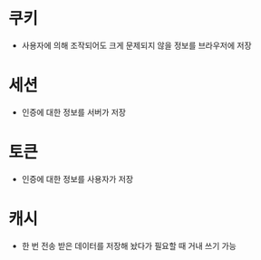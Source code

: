 # 쿠키
- 사용자에 의해 조작되어도 크게 문제되지 않을 정보를 브라우저에 저장
# 세션
- 인증에 대한 정보를 서버가 저장
# 토큰
- 인증에 대한 정보를 사용자가 저장
# 캐시
- 한 번 전송 받은 데이터를 저장해 놨다가 필요할 때 거내 쓰기 가능